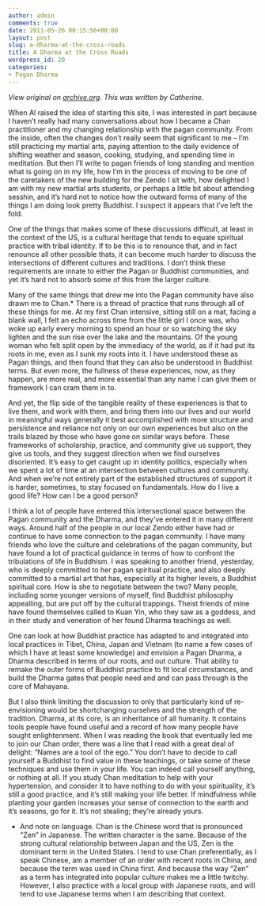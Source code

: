 ```yaml
---
author: admin
comments: true
date: 2011-05-26 00:15:56+00:00
layout: post
slug: a-dharma-at-the-cross-roads
title: A Dharma at the Cross Roads
wordpress_id: 20
categories:
- Pagan Dharma
---
```


_View original on [archive.org](http://web.archive.org/web/20110718064029/http://www.pagandharma.org/2011/05/a-dharma-at-the-cross-roads/). This was written by Catherine._

When Al raised the idea of starting this site, I was interested in part because I haven’t really had many conversations about how I became a Chan practitioner and my changing relationship with the pagan community. From the inside, often the changes don’t really seem that significant to me – I’m still practicing my martial arts, paying attention to the daily evidence of shifting weather and season, cooking, studying, and spending time in meditation. But then I’ll write to pagan friends of long standing and mention what is going on in my life, how I’m in the process of moving to be one of the caretakers of the new building for the Zendo I sit with, how delighted I am with my new martial arts students, or perhaps a little bit about attending sesshin, and it’s hard not to notice how the outward forms of many of the things I am doing look pretty Buddhist. I suspect it appears that I’ve left the fold.

One of the things that makes some of these discussions difficult, at least in the context of the US, is a cultural heritage that tends to equate spiritual practice with tribal identity. If to be this is to renounce that, and in fact renounce all other possible thats, it can become much harder to discuss the intersections of different cultures and traditions. I don’t think these requirements are innate to either the Pagan or Buddhist communities, and yet it’s hard not to absorb some of this from the larger culture.

Many of the same things that drew me into the Pagan community have also drawn me to Chan.* There is a thread of practice that runs through all of these things for me. At my first Chan intensive, sitting still on a mat, facing a blank wall, I felt an echo across time from the little girl I once was, who woke up early every morning to spend an hour or so watching the sky lighten and the sun rise over the lake and the mountains. Of the young woman who felt split open by the immediacy of the world, as if it had put its roots in me, even as I sunk my roots into it. I have understood these as Pagan things, and then found that they can also be understood in Buddhist terms. But even more, the fullness of these experiences, now, as they happen, are more real, and more essential than any name I can give them or framework I can cram them in to.

And yet, the flip side of the tangible reality of these experiences is that to live them, and work with them, and bring them into our lives and our world in meaningful ways generally it best accomplished with more structure and persistence and reliance not only on our own experiences but also on the trails blazed by those who have gone on similar ways before. These frameworks of scholarship, practice, and community give us support, they give us tools, and they suggest direction when we find ourselves disoriented. It’s easy to get caught up in identity politics, especially when we spent a lot of time at an intersection between cultures and community. And when we’re not entirely part of the established structures of support it is harder, sometimes, to stay focused on fundamentals. How do I live a good life? How can I be a good person?

I think a lot of people have entered this intersectional space between the Pagan community and the Dharma, and they’ve entered it in many different ways. Around half of the people in our local Zendo either have had or continue to have some connection to the pagan community. I have many friends who love the culture and celebrations of the pagan community, but have found a lot of practical guidance in terms of how to confront the tribulations of life in Buddhism. I was speaking to another friend, yesterday, who is deeply committed to her pagan spiritual practice, and also deeply committed to a martial art that has, especially at its higher levels, a Buddhist spiritual core. How is she to negotiate between the two? Many people, including some younger versions of myself, find Buddhist philosophy appealling, but are put off by the cultural trappings. Theist friends of mine have found themselves called to Kuan Yin, who they saw as a goddess, and in their study and veneration of her found Dharma teachings as well.

One can look at how Buddhist practice has adapted to and integrated into local practices in Tibet, China, Japan and Vietnam (to name a few cases of which I have at least some knowledge) and envision a Pagan Dharma, a Dharma described in terms of our roots, and out culture. That ability to remake the outer forms of Buddhist practice to fit local circumstances, and build the Dharma gates that people need and and can pass through is the core of Mahayana.

But I also think limiting the discussion to only that particularly kind of re-envisioning would be shortchanging ourselves and the strength of the tradition. Dharma, at its core, is an inheritance of all humanity. It contains tools people have found useful and a record of how many people have sought enlightenment. When I was reading the book that eventually led me to join our Chan order, there was a line that I read with a great deal of delight: “Names are a tool of the ego.” You don’t have to decide to call yourself a Buddhist to find value in these teachings, or take some of these techniques and use them in your life. You can indeed call yourself anything, or nothing at all. If you study Chan meditation to help with your hypertension, and consider it to have nothing to do with your spirituality, it’s still a good practice, and it’s still making your life better. If mindfulness while planting your garden increases your sense of connection to the earth and it’s seasons, go for it. It’s not stealing; they’re already yours.

* And note on language. Chan is the Chinese word that is pronounced “Zen” in Japanese. The written character is the same. Because of the strong cultural relationship between Japan and the US, Zen is the dominant term in the United States. I tend to use Chan preferentially, as I speak Chinese, am a member of an order with recent roots in China, and because the term was used in China first. And because the way “Zen” as a term has integrated into popular culture makes me a little twitchy. However, I also practice with a local group with Japanese roots, and will tend to use Japanese terms when I am describing that context.

